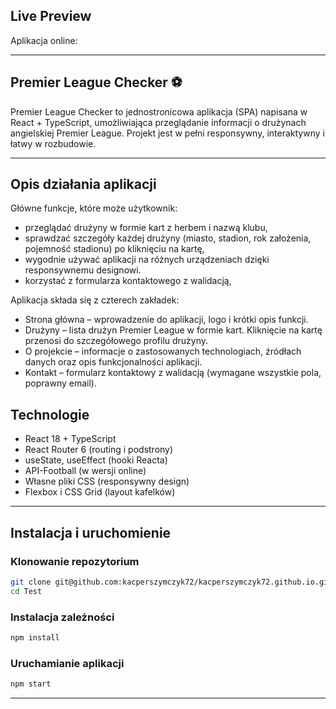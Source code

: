 ## Live Preview

Aplikacja online:

---

## Premier League Checker ⚽

Premier League Checker to jednostronicowa aplikacja (SPA) napisana w React + TypeScript, umożliwiająca przeglądanie informacji o drużynach angielskiej Premier League. Projekt jest w pełni responsywny, interaktywny i łatwy w rozbudowie.

---

## Opis działania aplikacji
Główne funkcje, które może użytkownik:
- przeglądać drużyny w formie kart z herbem i nazwą klubu,
- sprawdzać szczegóły każdej drużyny (miasto, stadion, rok założenia, pojemność stadionu) po kliknięciu na kartę,
- wygodnie używać aplikacji na różnych urządzeniach dzięki responsywnemu designowi.
- korzystać z formularza kontaktowego z walidacją,

Aplikacja składa się z czterech zakładek:
- Strona główna – wprowadzenie do aplikacji, logo i krótki opis funkcji.
- Drużyny – lista drużyn Premier League w formie kart. Kliknięcie na kartę przenosi do szczegółowego profilu drużyny.
- O projekcie – informacje o zastosowanych technologiach, źródłach danych oraz opis funkcjonalności aplikacji.
- Kontakt – formularz kontaktowy z walidacją (wymagane wszystkie pola, poprawny email).

## Technologie

- React 18 + TypeScript
- React Router 6 (routing i podstrony)
- useState, useEffect (hooki Reacta)
- API-Football (w wersji online)
- Własne pliki CSS (responsywny design)
- Flexbox i CSS Grid (layout kafelków)

---

## Instalacja i uruchomienie

### Klonowanie repozytorium
```bash
git clone git@github.com:kacperszymczyk72/kacperszymczyk72.github.io.git
cd Test
```

### Instalacja zależności
```bash
npm install
```

### Uruchamianie aplikacji

```bash
npm start
```

---